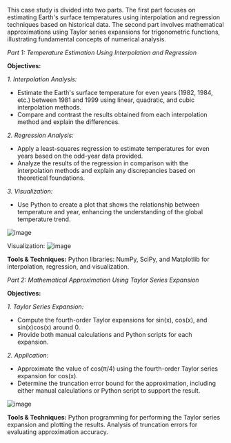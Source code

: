 This case study is divided into two parts. The first part focuses on estimating Earth's surface temperatures using interpolation and regression techniques based on historical data. The second part involves mathematical approximations using Taylor series expansions for trigonometric functions, illustrating fundamental concepts of numerical analysis.

*Part 1: Temperature Estimation Using Interpolation and Regression*

**Objectives:**

*1. Interpolation Analysis:*
- Estimate the Earth's surface temperature for even years (1982, 1984, etc.) between 1981 and 1999 using linear, quadratic, and cubic interpolation methods.
- Compare and contrast the results obtained from each interpolation method and explain the differences.

*2. Regression Analysis:*
- Apply a least-squares regression to estimate temperatures for even years based on the odd-year data provided.
- Analyze the results of the regression in comparison with the interpolation methods and explain any discrepancies based on theoretical foundations.

*3. Visualization:*
- Use Python to create a plot that shows the relationship between temperature and year, enhancing the understanding of the global temperature trend.

![image](https://github.com/user-attachments/assets/6a2fe624-6ab8-41dd-9b22-96317beff04e)

Visualization:
![image](https://github.com/user-attachments/assets/aae716cf-cfaf-4277-b901-018725cf2762)


**Tools & Techniques:**
Python libraries: NumPy, SciPy, and Matplotlib for interpolation, regression, and visualization.

*Part 2: Mathematical Approximation Using Taylor Series Expansion*

**Objectives:**

*1. Taylor Series Expansion:*
- Compute the fourth-order Taylor expansions for sin(x), cos(x), and sin(x)cos(x) around 0.
- Provide both manual calculations and Python scripts for each expansion.

*2. Application:*
- Approximate the value of cos(π/4) using the fourth-order Taylor series expansion for cos(x).
- Determine the truncation error bound for the approximation, including either manual calculations or Python script to support the result.

![image](https://github.com/user-attachments/assets/770b6e4c-2202-4602-92ad-0d4b058bf7d7)


**Tools & Techniques:**
Python programming for performing the Taylor series expansion and plotting the results.
Analysis of truncation errors for evaluating approximation accuracy.
